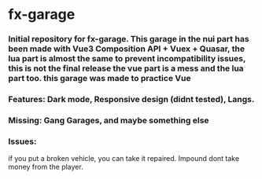 # fx-garage

### Initial repository for fx-garage. This garage in the nui part has been made with Vue3 Composition API + Vuex + Quasar, the lua part is almost the same to prevent incompatibility issues, this is not the final release the vue part is a mess and the lua part too. this garage was made to practice Vue

### Features: Dark mode, Responsive design (didnt tested), Langs.

### Missing: Gang Garages, and maybe something else

### Issues: 
if you put a broken vehicle, you can take it repaired.
Impound dont take money from the player.
